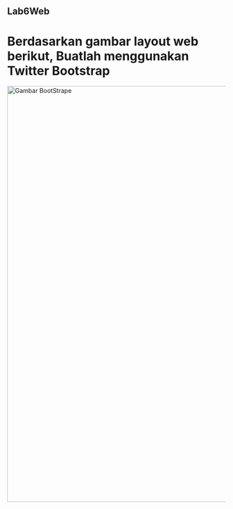 ## Lab6Web
# Berdasarkan gambar layout web berikut, Buatlah menggunakan Twitter Bootstrap
<img width="960" alt="Gambar BootStrape" src="https://github.com/Akramfarrasanto/Lab6Web/assets/115552876/5834fefa-1a76-4143-9ad6-4386f3342882">
